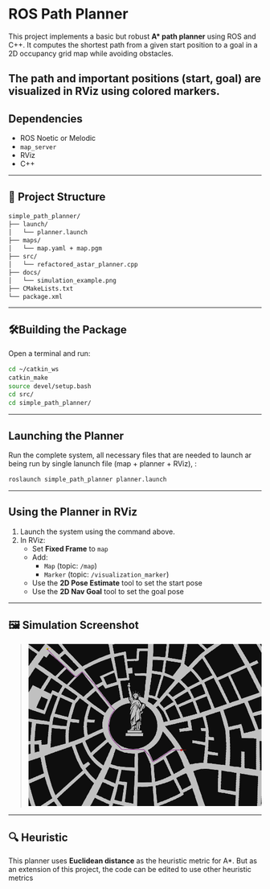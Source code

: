 # ROS Path Planner

This project implements a basic but robust **A\* path planner** using ROS and C++. It computes the shortest path from a given start position to a goal in a 2D occupancy grid map while avoiding obstacles.

The path and important positions (start, goal) are visualized in RViz using colored markers.
---

## Dependencies

- ROS Noetic or Melodic
- `map_server`
- RViz
- C++

---

## 📁 Project Structure

```
simple_path_planner/
├── launch/
│   └── planner.launch
├── maps/
│   └── map.yaml + map.pgm
├── src/
│   └── refactored_astar_planner.cpp
├── docs/
│   └── simulation_example.png
├── CMakeLists.txt
└── package.xml
```

---

## 🛠Building the Package

Open a terminal and run:

```bash
cd ~/catkin_ws
catkin_make
source devel/setup.bash
cd src/
cd simple_path_planner/
```

---

##  Launching the Planner

Run the complete system, all necessary files that are needed to launch ar being run by single lanunch file (map + planner + RViz), :

```bash
roslaunch simple_path_planner planner.launch
```



---

## Using the Planner in RViz

1. Launch the system using the command above.
2. In RViz:
   - Set **Fixed Frame** to `map`
   - Add:
     - `Map` (topic: `/map`)
     - `Marker` (topic: `/visualization_marker`)
   - Use the **2D Pose Estimate** tool to set the start pose
   - Use the **2D Nav Goal** tool to set the goal pose
---

## 🖼️ Simulation Screenshot

> ![Simulation](https://github.com/shahkarKhan24/ROS_Path_Planner/blob/main/Maps/simulation%20ss1.png)


---



## 🔍 Heuristic

This planner uses **Euclidean distance** as the heuristic metric for A*. But as an extension of this project, the code can be edited to use other heuristic metrics







